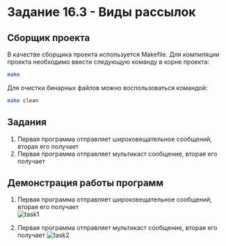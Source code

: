 # Задание 16.3 - Виды рассылок
## Сборщик проекта
В качестве сборщика проекта используется Makefile. Для компиляции проекта необходимо ввести следующую команду в корне проекта:
``` bash
make
```
Для очистки бинарных файлов можно воспользоваться командой:
``` bash
make clean
```
## Задания
1) Первая программа отправляет широковещательное сообщений, вторая его получает   
2) Первая программа отправляет мультикаст сообщение, вторая его получает

## Демонстрация работы программ
1) Первая программа отправляет широковещательное сообщений, вторая его получает   
![task1](https://github.com/user-attachments/assets/952fc0a4-ad9d-4efa-8d5b-3168cf3cab22)

2) Первая программа отправляет мультикаст сообщение, вторая его получает
![task2](https://github.com/user-attachments/assets/4577fe00-a231-4fe5-984e-cefb441854a7)

